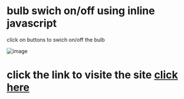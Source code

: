 # bulb swich on/off using inline javascript
 click on buttons to swich on/off the bulb
 
![image](https://github.com/SimShad/bulb-swich-on-off-in-JS/assets/130966989/bdcd37c0-086d-4fab-a675-74f3ddfc8ea3)

<h1>click the link to visite the site <a href="https://simshad.github.io/Bulb_swich_on-off-using-JS/" >click here</a></h1> 
